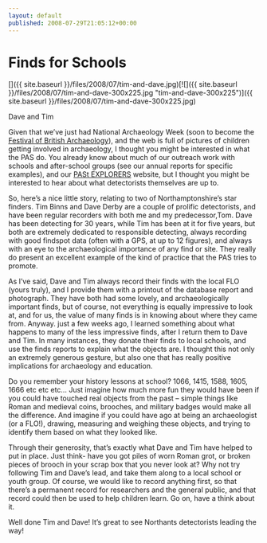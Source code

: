 ```yaml
---
layout: default
published: 2008-07-29T21:05:12+00:00
---
```


# Finds for Schools

[]({{ site.baseurl }}/files/2008/07/tim-and-dave.jpg)[![]({{ site.baseurl }}/files/2008/07/tim-and-dave-300x225.jpg "tim-and-dave-300x225")]({{ site.baseurl }}/files/2008/07/tim-and-dave-300x225.jpg)

Dave and Tim

Given that we’ve just had National Archaeology Week (soon to become the [Festival of British Archaeology](http://www.nationalarchaeologyweek.org.uk/index.php "Festival of British Archaeology 2009")), and the web is full of pictures of children getting involved in archaeology, I thought you might be interested in what the PAS do. You already know about much of our outreach work with schools and after-school groups (see our annual reports for specific examples), and our [PASt EXPLORERS](http://www.pastexplorers.org.uk/ "PASt EXPLORERS") website, but I thought you might be interested to hear about what detectorists themselves are up to.

So, here’s a nice little story, relating to two of Northamptonshire’s star finders. Tim Binns and Dave Derby are a couple of prolific detectorists, and have been regular recorders with both me and my predecessor,Tom. Dave has been detecting for 30 years, while Tim has been at it for five years, but both are extremely dedicated to responsible detecting, always recording with good findspot data (often with a GPS, at up to 12 figures), and always with an eye to the archaeological importance of any find or site. They really do present an excellent example of the kind of practice that the PAS tries to promote.

As I’ve said, Dave and Tim always record their finds with the local FLO (yours truly), and I provide them with a printout of the database report and photograph. They have both had some lovely, and archaeologically important finds, but of course, not everything is equally impressive to look at, and for us, the value of many finds is in knowing about where they came from. Anyway. just a few weeks ago, I learned something about what happens to many of the less impressive finds, after I return them to Dave and Tim. In many instances, they donate their finds to local schools, and use the finds reports to explain what the objects are. I thought this not only an extremely generous gesture, but also one that has really positive implications for archaeology and education.

Do you remember your history lessons at school? 1066, 1415, 1588, 1605, 1666 etc etc etc… Just imagine how much more fun they would have been if you could have touched real objects from the past – simple things like Roman and medieval coins, brooches, and military badges would make all the difference. And imagine if you could have ago at being an archaeologist (or a FLO!), drawing, measuring and weighing these objects, and trying to identify them based on what they looked like.

Through their generosity, that’s exactly what Dave and Tim have helped to put in place. Just think- have you got piles of worn Roman grot, or broken pieces of brooch in your scrap box that you never look at? Why not try following Tim and Dave’s lead, and take them along to a local school or youth group. Of course, we would like to record anything first, so that there’s a permanent record for researchers and the general public, and that record could then be used to help children learn. Go on, have a think about it.

Well done Tim and Dave! It’s great to see Northants detectorists leading the way!